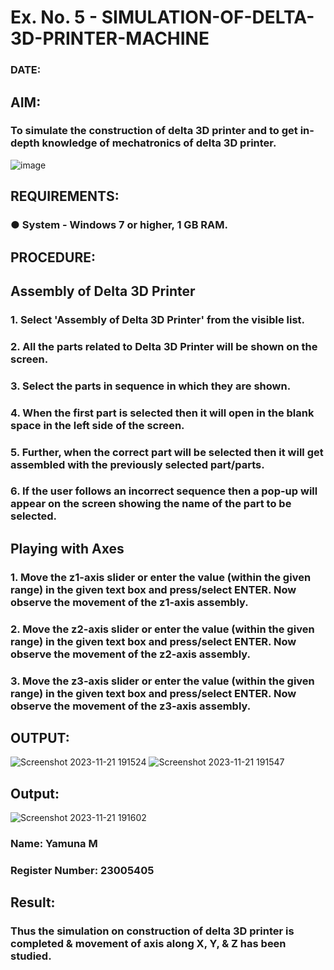 # Ex. No. 5 - SIMULATION-OF-DELTA-3D-PRINTER-MACHINE

### DATE: 
## AIM:
### To simulate the construction of delta 3D printer and to get in-depth knowledge of mechatronics of delta 3D printer.

![image](https://github.com/Sellakumar1987/Ex.-No.-5---SIMULATION-OF-DELTA-3D-PRINTER-MACHINE/assets/113594316/c784471e-098f-456d-9c1b-e9f0ce56cc9b)

## REQUIREMENTS:
### ●	System - Windows 7 or higher, 1 GB RAM.

## PROCEDURE:

## Assembly of Delta 3D Printer
### 1.	Select 'Assembly of Delta 3D Printer' from the visible list.
### 2.	All the parts related to Delta 3D Printer will be shown on the screen.
### 3.	Select the parts in sequence in which they are shown.
### 4.	When the first part is selected then it will open in the blank space in the left side of the screen.
### 5.	Further, when the correct part will be selected then it will get assembled with the previously selected part/parts.
### 6.	If the user follows an incorrect sequence then a pop-up will appear on the screen showing the name of the part to be selected.

## Playing with Axes
### 1.	Move the z1-axis slider or enter the value (within the given range) in the given text box and press/select ENTER. Now observe the movement of the z1-axis assembly.
### 2.	Move the z2-axis slider or enter the value (within the given range) in the given text box and press/select ENTER. Now observe the movement of the z2-axis assembly.
### 3.	Move the z3-axis slider or enter the value (within the given range) in the given text box and press/select ENTER. Now observe the movement of the z3-axis assembly.

## OUTPUT:
![Screenshot 2023-11-21 191524](https://github.com/yamunadass/Ex.-No.-5---SIMULATION-OF-DELTA-3D-PRINTER-MACHINE/assets/138971172/c62af0e7-d88a-465c-a68c-bd651eef4633)
![Screenshot 2023-11-21 191547](https://github.com/yamunadass/Ex.-No.-5---SIMULATION-OF-DELTA-3D-PRINTER-MACHINE/assets/138971172/b9696c62-ab53-489d-af1f-b3075b01db4d)

## Output:
![Screenshot 2023-11-21 191602](https://github.com/yamunadass/Ex.-No.-5---SIMULATION-OF-DELTA-3D-PRINTER-MACHINE/assets/138971172/1544c482-f2c6-4896-a2ce-470e7adf551b)

### Name: Yamuna M
### Register Number: 23005405

## Result: 
### Thus the simulation on construction of delta 3D printer is completed & movement of axis along X, Y, & Z has been studied.
